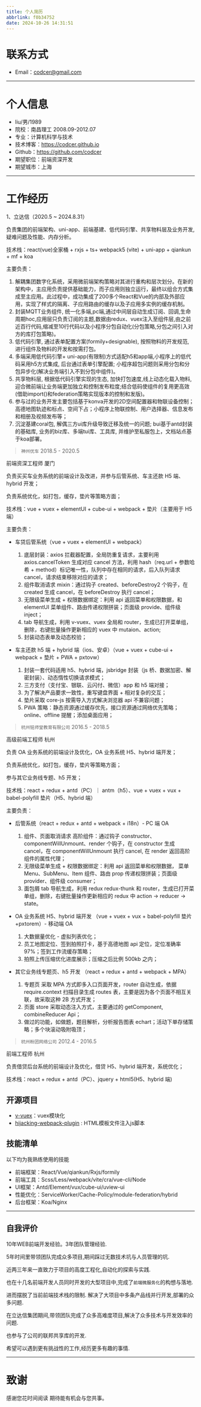 ```yaml
---
title: 个人简历
abbrlink: f0b34752
date: 2024-10-26 14:31:51
---
```


# 联系方式

- Email：codcer@gmail.com

---

# 个人信息

 - liu/男/1989
 - 院校：南昌理工 2008.09-2012.07 
 - 专业：计算机科学与技术
 - 技术博客：https://codcer.github.io
 - Github：https://github.com/codcer
 - 期望职位：前端资深开发
 - 期望城市：上海

---

# 工作经历

1、立达信（2020.5 ~ 2024.8.31）

负责集团的前端架构、uni-app、前端基建、低代码引擎、共享物料层及业务开发, 疑难问题及性能、内存分析。

技术栈：react(vue)全家桶 + rxjs + ts+ webpack5 (vite) + uni-app + qiankun + mf + koa

主要负责：
  1. 解耦集团数字化系统，采用微前端架构策略对其进行重构和层次划分。在新的架构中，主应用负责提供基础能力，而子应用则独立运行，最终以组合方式集成至主应用。此过程中，成功集成了200多个React和Vue的内部及外部应用，实现了样式的隔离、子应用路由的缓存以及子应用多实例的缓存机制。
  2. 封装MQTT业务组件, 统一化多端,pc端,通过中间层自动生成订阅、回调,生命周期hoc,应用层只负责订阅的主题,数据由redux、vuex注入至组件层,由之前近百行代码,缩减至10行代码以及小程序分包自动化(分包策略,分包之间引入对方的库打包策略)。
  3. 低代码引擎, 通过表单配置方案(formily+designable), 按照物料的开发规范, 进行组件及物料的开发和按需打包。
  4. 多端采用低代码引擎+ uni-app(有限制)方式适配h5和app端,小程序上的低代码采用h5方式集成, 后台通过表单引擎配置; 小程序超包问题则采用分包和分包异步化(解决业务端引入不到分包中组件)。
  5. 共享物料层, 根据低代码引擎实现的生态, 加快打包速度,线上动态化载入物料,迎合微前端让业务端更加独立和控制发布粒度;结合低码使组件的复用更高效(借助import()和federation策略实现版本的控制和发版)。
  6. 参与过的业务开发主要包括基于konva开发的2D空间配置器和物联设备控制；高德地图轨迹和标点、空间下占；小程序上物联控制、用户选择器、信息发布和相册及视频发布等；
  7. 沉淀基建coral包, 解偶三方ui库升级导致迁移及统一的问题;
  bui基于antd封装的基础库, 业务的biz库、多端tui库、工具库, 并维护至私服包上，文档站点基于koa部署。

> `神州优车` 2018.5 - 2020.5

前端资深工程师 厦门

负责买买车业务系统的前端设计及改进，并参与后管系统、车主还款 H5 端、hybrid 开发；

负责系统优化，如打包，缓存，垫片等策略方面；

技术栈：vue + vuex + elementUI + cube-ui + webpack + 垫片（主要用于 H5 端）

主要负责：

- 车贷后管系统（vue + vuex + elementUI + webpack）

  1. 底层封装：axios 拦截器配置，全局防重复请求，主要利用 axios.cancelToken 生成对应 cancel 方法，利用 hash（req.url + 参数哈希 + method）标记唯一性，队列中存在相同的请求，后入队列请求 cancel，请求结束移除对应的请求；
  2. 组件取消请求 mixin：通过钩子 created、beforeDestroy2 个钩子，在 created 生成 cancel，在 beforeDestroy 执行 cancel；
  3. 无限级菜单生成 + 权限数据绑定：利用 api 返回菜单和权限数据，和 elementUI 菜单组件、路由传递权限拼装；页面级 provide、组件级 inject；
  4. tab 导航生成，利用 v-vuex、vuex 全局和 router，生成已打开菜单组，删除，右键批量操作更新相应的 vuex 中 mutaion、action;
  5. 封装动态表单及动态校验；

- 车主还款 h5 端 + hybrid 端（ios、安卓）（vue + vuex + cube-ui + webpack + 垫片 + PWA + pxtovw）

  1. 封装一套代码适用 h5、hybrid 端，jsbridge 封装（js 桥、数据加密、解密封装）、动态惰性切换请求模式；
  2. 三方支付（支付宝、银联、云闪付、微信）app 和 h5 端对接；
  3. 为了解决产品要求一致性，重写键盘界面 + 相对复杂的交互；
  4. 垫片采取 core-js 按需导入方式解决浏览器 api 不兼容问题；
  5. PWA 策略：静态资源通过缓存优先，接口资源通过网络优先策略；online、offline 提醒；添加桌面应用；

> `杭州铭师堂教育有限公司` 2016.5 - 2018.5

高级前端工程师 杭州

负责 OA 业务系统的前端设计及优化，OA 业务系统 H5、hybrid 端开发；

负责系统优化，如打包，缓存，垫片等策略方面；

参与其它业务线专题、h5 开发；

技术栈：react + redux + antd（PC）｜ antm（h5）、vue + vuex + vux + babel-polyfill 垫片（H5、hybrid 端）

主要负责：

- 后管系统（react + redux + antd + webpack + i18n）- PC 端 OA

  1. 组件、页面取消请求 高阶组件：通过钩子 constructor、componentWillUnmount、render 个钩子，在 constructor 生成 cancel，在 componentWillUnmount 执行 cancel, 在 render 返回高阶组件的属性代理；
  2. 无限级菜单生成 + 权限数据绑定：利用 api 返回菜单和权限数据， 菜单 Menu、SubMenu、Item 组件、路由 prop 传递权限拼装；页面级 provider、组件级 consumer；
  3. 面包屑 tab 导航生成，利用 redux redux-thunk 和 router，生成已打开菜单组，删除，右键批量操作更新相应的 redux 中 action -> reducer -> state。

- OA 业务系统 H5、hybrid 端开发 （vue + vuex + vux + babel-polyfill 垫片+pxtorem）- 移动端 OA

  1. 大数据量优化 - 虚拟列表优化；
  2. 员工地图定位、签到拍照打卡，基于高德地图 api 定位，定位准确率 97%；签到工作流缓存策略；
  3. 拍照上传压缩优化进度展示；压缩之后比例 500kb 之内；

- 其它业务线专题页、h5 开发 （react + redux + antd + webpack + MPA）
  1. 专题页 采取 MPA 方式即多入口页面开发，router 自动生成，依据 require.context 扫描目录生成 routes 表，主要是因为各个页面不相互关联，故采取这种 2B 方式开发；
  2. 页面 store 采取动态注入方式，主要通过的 getComponent, combineReducer Api；
  3. 做过的功能，如做题，题目解析，分析报告图表 echart；活动下单存储策略；多个块滚动吸附吸顶；

> `杭州粉团网络公司` 2012.4 - 2016.5

前端工程师 杭州

负责借贷后台系统的前端设计及优化，借贷 H5、hybrid 端开发，系统优化；

技术栈：react + redux + antd（PC）、jquery + html5(H5、hybrid 端)

## 开源项目

 - [v-vuex](https://github.com/codcer/v-vuex)：vuex模块化
 - [hijacking-webpack-plugin](https://github.com/codcer/hijacking-webpack-plugin) : HTML模板文件注入js脚本

## 技能清单
以下均为我熟练使用的技能

- 前端框架：React/Vue/qiankun/Rxjs/formily
- 前端工具：Scss/Less/webpack/vite/cra/vue-cli/Node
- UI框架：Antd/Element/vux/cube-ui/uview-ui
- 性能优化：ServiceWorker/Cache-Policy/module-federation/hybrid
- 后台框架：Koa/Nginx

---
## 自我评价

10年WEB前端开发经验。3年团队管理经验.

5年时间里带领团队完成众多项目,期间踩过无数技术坑与人员管理的坑.

近两三年来一直致力于项目的高度工程化,自动化的探索与实践.

也在十几名前端开发人员同时开发的大型项目中,完成了`前端微服务化`的构想与落地.

进而摆脱了当前前端技术栈的限制. 解决了大项目中多条产品线并行开发,部署的众多问题.

在立达信集团期间,带领团队完成了众多高难度项目,解决了众多技术与开发效率的问题.

也参与了公司的联邦共享库的开发.

希望可以遇到更有挑战性的工作,经历更多有趣的事情.

---

# 致谢
感谢您花时间阅读
期待能有机会与您共事。